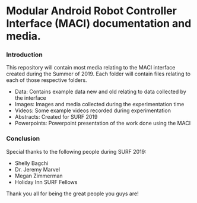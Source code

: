 # Modular Android Robot Controller Interface (MACI) documentation and media. 

### Introduction

This repository will contain most media relating to the MACI interface created during the Summer of 2019. Each folder will contain files relating to each of those respective folders. 

- Data: Contains example data new and old relating to data collected by the interface
- Images: Images and media collected during the experimentation time
- Videos: Some example videos recorded during experimentation
- Abstracts: Created for SURF 2019
- Powerpoints: Powerpoint presentation of the work done using the MACI

### Conclusion

Special thanks to the following people during SURF 2019:

- Shelly Bagchi
- Dr. Jeremy Marvel
- Megan Zimmerman
- Holiday Inn SURF Fellows

Thank you all for being the great people you guys are!
